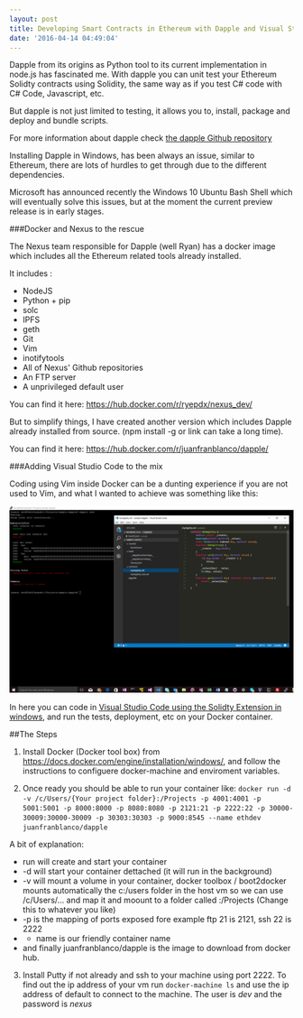 ```yaml
---
layout: post
title: Developing Smart Contracts in Ethereum with Dapple and Visual Studio Code in Windows with Docker.
date: '2016-04-14 04:49:04'
---
```


Dapple from its origins as Python tool to its current implementation in node.js has fascinated me. With dapple you can unit test your Ethereum Solidty contracts using Solidity, the same way as if you test C# code with C# Code, Javascript, etc.

But dapple is not just limited to testing, it allows you to, install, package and deploy and bundle scripts.

For more information about dapple check [the dapple Github repository](https://github.com/nexusdev/dapple)

Installing Dapple in Windows, has been always an issue, similar to Ethereum, there are lots of hurdles to get through due to the different dependencies.

Microsoft has announced recently the Windows 10 Ubuntu Bash Shell which will eventually solve this issues, but at the moment the current preview release is in early stages.

###Docker and Nexus to the rescue

The Nexus team responsible for Dapple (well Ryan) has a docker image which includes all the Ethereum related tools already installed.

It includes :

* NodeJS
* Python + pip
* solc
* IPFS
* geth
* Git
* Vim
* inotifytools
* All of Nexus' Github repositories
* An FTP server
* A unprivileged default user

You can find it here: https://hub.docker.com/r/ryepdx/nexus_dev/

But to simplify things, I have created another version which includes Dapple already installed from source. (npm install -g or link can take a long time).

You can find it here: https://hub.docker.com/r/juanfranblanco/dapple/

###Adding Visual Studio Code to the mix

Coding using Vim inside Docker can be a dunting experience if you are not used to Vim, and what I wanted to achieve was something like this:

![](/content/images/2015/dapple_vscode.png)

In here you can code in [Visual Studio Code using the Solidty Extension in windows](http://juan.blanco.ws/solidity-contracts-in-visual-studio-code/), and run the tests, deployment, etc on your Docker container.

##The Steps
1. Install Docker (Docker tool box) from https://docs.docker.com/engine/installation/windows/, and follow the instructions to configuere docker-machine and enviroment variables.

2. Once ready you should be able to run your container like:
`docker run -d -v /c/Users/{Your project folder}:/Projects -p 4001:4001 -p 5001:5001 -p 8000:8000 -p 8080:8080 -p 2121:21 -p 2222:22 -p 30000-30009:30000-30009 -p 30303:30303 -p 9000:8545 --name ethdev juanfranblanco/dapple`

A bit of explanation: 
* run will create and start your container
* -d will start your container dettached (it will run in the background)
* -v will mount a volume in your container, docker toolbox / boot2docker mounts automatically the c:/users folder in the host vm so we can use /c/Users/... and map it and moount to a folder called  :/Projects (Change this to whatever you like)
* -p is the mapping of ports exposed fore example ftp 21 is 2121, ssh 22 is 2222
* - name is our friendly container name
* and finally juanfranblanco/dapple is the image to download from docker hub.

3. Install Putty if not already and ssh to your machine using port 2222.
  To find out the ip address of your vm run
 `docker-machine ls`
and use the ip address of default to connect to the machine.
The user is *dev* and the password is *nexus*

